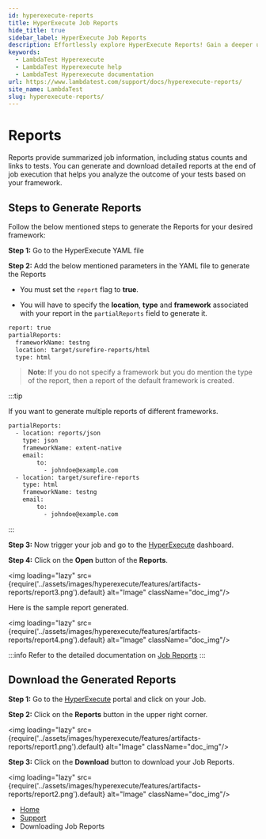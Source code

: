 ```yaml
---
id: hyperexecute-reports
title: HyperExecute Job Reports
hide_title: true
sidebar_label: HyperExecute Job Reports
description: Effortlessly explore HyperExecute Reports! Gain a deeper understanding of your test outcomes with the comprehensive insights and analytics offered by LambdaTest.
keywords:
  - LambdaTest Hyperexecute
  - LambdaTest Hyperexecute help
  - LambdaTest Hyperexecute documentation
url: https://www.lambdatest.com/support/docs/hyperexecute-reports/
site_name: LambdaTest
slug: hyperexecute-reports/
---
```


<script type="application/ld+json"
      dangerouslySetInnerHTML={{ __html: JSON.stringify({
       "@context": "https://schema.org",
        "@type": "BreadcrumbList",
        "itemListElement": [{
          "@type": "ListItem",
          "position": 1,
          "name": "Home",
          "item": "https://www.lambdatest.com"
        },{
          "@type": "ListItem",
          "position": 2,
          "name": "Support",
          "item": "https://www.lambdatest.com/support/docs/"
        },{
          "@type": "ListItem",
          "position": 3,
          "name": "HyperExecute Concepts",
          "item": "https://www.lambdatest.com/support/docs/hyperexecute-reports/"
        }]
      })
    }}
></script>

# Reports

Reports provide summarized job information, including status counts and links to tests. You can generate and download detailed reports at the end of job execution that helps you analyze the outcome of your tests based on your framework. 

## Steps to Generate Reports

Follow the below mentioned steps to generate the Reports for your desired framework:

**Step 1:** Go to the HyperExecute YAML file

**Step 2:** Add the below mentioned parameters in the YAML file to generate the Reports

- You must set the `report` flag to **true**.

- You will have to specify the **location**, **type** and **framework** associated with your report in the `partialReports` field to generate it. 

```bash
report: true
partialReports:
  frameworkName: testng
  location: target/surefire-reports/html
  type: html
```
> **Note**: If you do not specify a framework but you do mention the type of the report, then a report of the default framework is created.

:::tip

If you want to generate multiple reports of different frameworks.

```bash
partialReports:
  - location: reports/json
    type: json
    frameworkName: extent-native
    email:
        to:
          - johndoe@example.com
  - location: target/surefire-reports
    type: html
    frameworkName: testng
    email:
        to:
          - johndoe@example.com
```
:::

**Step 3:** Now trigger your job and go to the [HyperExecute](https://hyperexecute.lambdatest.com/hyperexecute/jobs) dashboard.

**Step 4:** Click on the **Open** button of the **Reports**.

<img loading="lazy" src={require('../assets/images/hyperexecute/features/artifacts-reports/report3.png').default} alt="Image"  className="doc_img"/>

Here is the sample report generated.

<img loading="lazy" src={require('../assets/images/hyperexecute/features/artifacts-reports/report4.png').default} alt="Image"  className="doc_img"/>

:::info
Refer to the detailed documentation on [Job Reports](/support/docs/hyperexecute-job-reports/)
:::


## Download the Generated Reports

**Step 1:** Go to the [HyperExecute](https://hyperexecute.lambdatest.com/hyperexecute/jobs) portal and click on your Job.

**Step 2:** Click on the **Reports** button in the upper right corner.

<img loading="lazy" src={require('../assets/images/hyperexecute/features/artifacts-reports/report1.png').default} alt="Image"  className="doc_img"/>

**Step 3:** Click on the **Download** button to download your Job Reports.

<img loading="lazy" src={require('../assets/images/hyperexecute/features/artifacts-reports/report2.png').default} alt="Image"  className="doc_img"/>


<nav aria-label="breadcrumbs">
  <ul className="breadcrumbs">
    <li className="breadcrumbs__item">
      <a className="breadcrumbs__link" target="_self" href="https://www.lambdatest.com">
        Home
      </a>
    </li>
    <li className="breadcrumbs__item">
      <a className="breadcrumbs__link" target="_self" href="https://www.lambdatest.com/support/docs/">
        Support
      </a>
    </li>
    <li className="breadcrumbs__item breadcrumbs__item--active">
      <span className="breadcrumbs__link">
        Downloading Job Reports
      </span>
    </li>
  </ul>
</nav>
